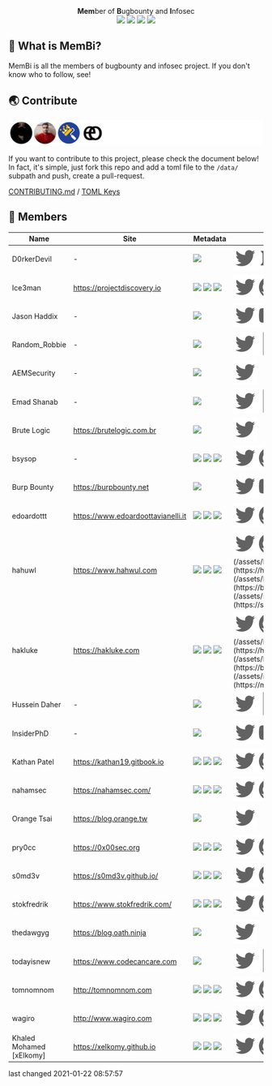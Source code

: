 <p align="center">
  <br>
  <a href=""><img src="https://user-images.githubusercontent.com/13212227/104335303-9cab5080-5536-11eb-8055-d8bf062b4fb1.png" alt="" width="300px;"></a>
  <br>
  <b>Mem</b>ber of <b>B</b>ugbounty and <b>I</b>nfosec
  <br>
  <img src="https://img.shields.io/badge/PRs-welcome-cyan">
  <img src="https://github.com/hahwul/MemBi/workflows/CodeQL/badge.svg">
  <img src="https://github.com/hahwul/MemBi/workflows/Contributors/badge.svg">
  <img src="https://github.com/hahwul/MemBi/workflows/Distribute/badge.svg">
</p>

## 🤔 What is MemBi? 
MemBi is all the members of bugbounty and infosec project. 
If you don't know who to follow, see!

## 🌏 Contribute
![](/CONTRIBUTORS.svg)

If you want to contribute to this project, please check the document below! In fact, it's simple, just fork this repo and add a toml file to the `/data/` subpath and push, create a pull-request.

[CONTRIBUTING.md](/CONTRIBUTING.md) / [TOML Keys](/data/README.md)

## 🌟 Members
| Name | Site | Metadata | Social |
| ------- | ------- | ------- | ------- |
D0rkerDevil | - | ![](https://img.shields.io/twitter/follow/D0rkerDevil?label=followers&logo=twitter&color=white&logoColor=white&style=flat-square)  | [![](/assets/twitter.svg)](https://twitter.com/D0rkerDevil)[![](/assets/medium.svg)](https://medium.com/@D0rkerDevil) |
Ice3man | https://projectdiscovery.io | ![](https://img.shields.io/twitter/follow/Ice3man543?label=followers&logo=twitter&color=white&logoColor=white&style=flat-square) ![](https://img.shields.io/github/stars/Ice3man543?logo=gitHub&style=flat-square&color=white&logoColor=white) ![](https://img.shields.io/github/followers/Ice3man543?logo=gitHub&style=flat-square&color=white&logoColor=white)  | [![](/assets/twitter.svg)](https://twitter.com/Ice3man543)[![](/assets/github.svg)](https://github.com/Ice3man543) |
Jason Haddix | - | ![](https://img.shields.io/twitter/follow/Jhaddix?label=followers&logo=twitter&color=white&logoColor=white&style=flat-square)  | [![](/assets/twitter.svg)](https://twitter.com/Jhaddix)[![](/assets/youtube.svg)](https://www.youtube.com/jhaddix) |
Random_Robbie | - | ![](https://img.shields.io/twitter/follow/Random_Robbie?label=followers&logo=twitter&color=white&logoColor=white&style=flat-square)  | [![](/assets/twitter.svg)](https://twitter.com/Random_Robbie)[![](/assets/hackerone.svg)](https://hackerone.com/txt3rob) |
AEMSecurity | - | ![](https://img.shields.io/twitter/follow/AEMSecurity?label=followers&logo=twitter&color=white&logoColor=white&style=flat-square)  | [![](/assets/twitter.svg)](https://twitter.com/AEMSecurity) |
Emad Shanab | - | ![](https://img.shields.io/twitter/follow/Alra3ees?label=followers&logo=twitter&color=white&logoColor=white&style=flat-square)  | [![](/assets/twitter.svg)](https://twitter.com/Alra3ees)[![](/assets/hackerone.svg)](https://hackerone.com/egyptghost1)[![](/assets/bugcrowd.svg)](https://bugcrowd.com/egyptghost) |
Brute Logic | https://brutelogic.com.br | ![](https://img.shields.io/twitter/follow/brutelogic?label=followers&logo=twitter&color=white&logoColor=white&style=flat-square)  | [![](/assets/twitter.svg)](https://twitter.com/brutelogic) |
bsysop | - | ![](https://img.shields.io/twitter/follow/bsysop?label=followers&logo=twitter&color=white&logoColor=white&style=flat-square) ![](https://img.shields.io/github/stars/bsysop?logo=gitHub&style=flat-square&color=white&logoColor=white) ![](https://img.shields.io/github/followers/bsysop?logo=gitHub&style=flat-square&color=white&logoColor=white)  | [![](/assets/twitter.svg)](https://twitter.com/bsysop)[![](/assets/github.svg)](https://github.com/bsysop)[![](/assets/hackerone.svg)](https://hackerone.com/bsysop)[![](/assets/bugcrowd.svg)](https://bugcrowd.com/bsysop) |
Burp Bounty | https://burpbounty.net | ![](https://img.shields.io/twitter/follow/BurpBounty?label=followers&logo=twitter&color=white&logoColor=white&style=flat-square)  | [![](/assets/twitter.svg)](https://twitter.com/BurpBounty)[![](/assets/youtube.svg)](https://www.youtube.com/channel/UCSq4R2o9_nGIMHWZ4H98GkQ) |
edoardottt | https://www.edoardoottavianelli.it | ![](https://img.shields.io/twitter/follow/edoardottt2?label=followers&logo=twitter&color=white&logoColor=white&style=flat-square) ![](https://img.shields.io/github/stars/edoardottt?logo=gitHub&style=flat-square&color=white&logoColor=white) ![](https://img.shields.io/github/followers/edoardottt?logo=gitHub&style=flat-square&color=white&logoColor=white)  | [![](/assets/twitter.svg)](https://twitter.com/edoardottt2)[![](/assets/github.svg)](https://github.com/edoardottt)[![](/assets/youtube.svg)](https://www.youtube.com/channel/UCBoJMSbkCGdardyMyuYNyHA)[![](/assets/instagram.svg)](https://instagram.com/edoardottt)[![](/assets/hackerone.svg)](https://hackerone.com/edaordottt)[![](/assets/bugcrowd.svg)](https://bugcrowd.com/edoardottt) |
hahuwl | https://www.hahwul.com | ![](https://img.shields.io/twitter/follow/hahwul?label=followers&logo=twitter&color=white&logoColor=white&style=flat-square) ![](https://img.shields.io/github/stars/hahwul?logo=gitHub&style=flat-square&color=white&logoColor=white) ![](https://img.shields.io/github/followers/hahwul?logo=gitHub&style=flat-square&color=white&logoColor=white)  | [![](/assets/twitter.svg)](https://twitter.com/hahwul)[![](/assets/github.svg)](https://github.com/hahwul)[![](/assets/youtube.svg)](https://www.youtube.com/c/HAHWUL)[![](/assets/instagram.svg)](https://instagram.com/hahwul_)[![](/assets/hackerone.svg)](https://hackerone.com/hahwul)[![](/assets/bugcrowd.svg)](https://bugcrowd.com/hahwul)[![](/assets/stackoverflow.svg)](https://stackoverflow.com/users/11547708/hahwul) |
hakluke | https://hakluke.com | ![](https://img.shields.io/twitter/follow/hakluke?label=followers&logo=twitter&color=white&logoColor=white&style=flat-square) ![](https://img.shields.io/github/stars/hakluke?logo=gitHub&style=flat-square&color=white&logoColor=white) ![](https://img.shields.io/github/followers/hakluke?logo=gitHub&style=flat-square&color=white&logoColor=white)  | [![](/assets/twitter.svg)](https://twitter.com/hakluke)[![](/assets/github.svg)](https://github.com/hakluke)[![](/assets/youtube.svg)](https://www.youtube.com/hakluke)[![](/assets/instagram.svg)](https://instagram.com/hakluke_)[![](/assets/hackerone.svg)](https://hackerone.com/hakluke)[![](/assets/bugcrowd.svg)](https://bugcrowd.com/hakluke)[![](/assets/medium.svg)](https://medium.com/@hakluke) |
Hussein Daher | - | ![](https://img.shields.io/twitter/follow/HusseiN98D?label=followers&logo=twitter&color=white&logoColor=white&style=flat-square)  | [![](/assets/twitter.svg)](https://twitter.com/HusseiN98D)[![](/assets/hackerone.svg)](https://hackerone.com/hussein98d)[![](/assets/bugcrowd.svg)](https://bugcrowd.com/hussein98d) |
InsiderPhD | - | ![](https://img.shields.io/twitter/follow/InsiderPhD?label=followers&logo=twitter&color=white&logoColor=white&style=flat-square)  | [![](/assets/twitter.svg)](https://twitter.com/InsiderPhD)[![](/assets/youtube.svg)](https://www.youtube.com/c/InsiderPhD) |
Kathan Patel | https://kathan19.gitbook.io | ![](https://img.shields.io/twitter/follow/KathanP19?label=followers&logo=twitter&color=white&logoColor=white&style=flat-square) ![](https://img.shields.io/github/stars/KathanP19?logo=gitHub&style=flat-square&color=white&logoColor=white) ![](https://img.shields.io/github/followers/KathanP19?logo=gitHub&style=flat-square&color=white&logoColor=white)  | [![](/assets/twitter.svg)](https://twitter.com/KathanP19)[![](/assets/github.svg)](https://github.com/KathanP19) |
nahamsec | https://nahamsec.com/ | ![](https://img.shields.io/twitter/follow/nahamsec?label=followers&logo=twitter&color=white&logoColor=white&style=flat-square) ![](https://img.shields.io/github/stars/nahamsec?logo=gitHub&style=flat-square&color=white&logoColor=white) ![](https://img.shields.io/github/followers/nahamsec?logo=gitHub&style=flat-square&color=white&logoColor=white)  | [![](/assets/twitter.svg)](https://twitter.com/nahamsec)[![](/assets/github.svg)](https://github.com/nahamsec)[![](/assets/youtube.svg)](https://www.youtube.com/c/nahamsec)[![](/assets/instagram.svg)](https://instagram.com/nahamsec)[![](/assets/facebook.svg)](https://facebook.com/nahamsec1)[![](/assets/hackerone.svg)](https://hackerone.com/nahamsec)[![](/assets/bugcrowd.svg)](https://bugcrowd.com/Nahamsec) |
Orange Tsai | https://blog.orange.tw | ![](https://img.shields.io/twitter/follow/orange_8361?label=followers&logo=twitter&color=white&logoColor=white&style=flat-square)  | [![](/assets/twitter.svg)](https://twitter.com/orange_8361) |
pry0cc | https://0x00sec.org | ![](https://img.shields.io/twitter/follow/pry0cc?label=followers&logo=twitter&color=white&logoColor=white&style=flat-square) ![](https://img.shields.io/github/stars/pry0cc?logo=gitHub&style=flat-square&color=white&logoColor=white) ![](https://img.shields.io/github/followers/pry0cc?logo=gitHub&style=flat-square&color=white&logoColor=white)  | [![](/assets/twitter.svg)](https://twitter.com/pry0cc)[![](/assets/github.svg)](https://github.com/pry0cc)[![](/assets/hackerone.svg)](https://hackerone.com/pry0cc) |
s0md3v | https://s0md3v.github.io/ | ![](https://img.shields.io/twitter/follow/s0md3v?label=followers&logo=twitter&color=white&logoColor=white&style=flat-square) ![](https://img.shields.io/github/stars/s0md3v?logo=gitHub&style=flat-square&color=white&logoColor=white) ![](https://img.shields.io/github/followers/s0md3v?logo=gitHub&style=flat-square&color=white&logoColor=white)  | [![](/assets/twitter.svg)](https://twitter.com/s0md3v)[![](/assets/github.svg)](https://github.com/s0md3v)[![](/assets/instagram.svg)](https://instagram.com/s0md3v)[![](/assets/facebook.svg)](https://facebook.com/somdev.sangwan) |
stokfredrik | https://www.stokfredrik.com/ | ![](https://img.shields.io/twitter/follow/stokfredrik?label=followers&logo=twitter&color=white&logoColor=white&style=flat-square) ![](https://img.shields.io/github/stars/stokfredrik?logo=gitHub&style=flat-square&color=white&logoColor=white) ![](https://img.shields.io/github/followers/stokfredrik?logo=gitHub&style=flat-square&color=white&logoColor=white)  | [![](/assets/twitter.svg)](https://twitter.com/stokfredrik)[![](/assets/github.svg)](https://github.com/stokfredrik)[![](/assets/youtube.svg)](https://youtube.com/stokfredrik)[![](/assets/instagram.svg)](https://instagram.com/stokfredrik)[![](/assets/hackerone.svg)](https://hackerone.com/stok)[![](/assets/bugcrowd.svg)](https://bugcrowd.com/stok) |
thedawgyg | https://blog.oath.ninja | ![](https://img.shields.io/twitter/follow/thedawgyg?label=followers&logo=twitter&color=white&logoColor=white&style=flat-square)  | [![](/assets/twitter.svg)](https://twitter.com/thedawgyg) |
todayisnew | https://www.codecancare.com | ![](https://img.shields.io/twitter/follow/codecancare?label=followers&logo=twitter&color=white&logoColor=white&style=flat-square)  | [![](/assets/twitter.svg)](https://twitter.com/codecancare)[![](/assets/hackerone.svg)](https://hackerone.com/todayisnew)[![](/assets/bugcrowd.svg)](https://bugcrowd.com/todayisnew) |
tomnomnom | http://tomnomnom.com | ![](https://img.shields.io/twitter/follow/tomnomnom?label=followers&logo=twitter&color=white&logoColor=white&style=flat-square) ![](https://img.shields.io/github/stars/tomnomnom?logo=gitHub&style=flat-square&color=white&logoColor=white) ![](https://img.shields.io/github/followers/tomnomnom?logo=gitHub&style=flat-square&color=white&logoColor=white)  | [![](/assets/twitter.svg)](https://twitter.com/tomnomnom)[![](/assets/github.svg)](https://github.com/tomnomnom)[![](/assets/hackerone.svg)](https://hackerone.com/tomnomnom)[![](/assets/bugcrowd.svg)](https://bugcrowd.com/tomnomnom) |
wagiro | http://www.wagiro.com | ![](https://img.shields.io/twitter/follow/egarme?label=followers&logo=twitter&color=white&logoColor=white&style=flat-square) ![](https://img.shields.io/github/stars/wagiro?logo=gitHub&style=flat-square&color=white&logoColor=white) ![](https://img.shields.io/github/followers/wagiro?logo=gitHub&style=flat-square&color=white&logoColor=white)  | [![](/assets/twitter.svg)](https://twitter.com/egarme)[![](/assets/github.svg)](https://github.com/wagiro)[![](/assets/bugcrowd.svg)](https://bugcrowd.com/egarme) |
Khaled Mohamed [xElkomy] | https://xelkomy.github.io | ![](https://img.shields.io/twitter/follow/0xElkomy?label=followers&logo=twitter&color=white&logoColor=white&style=flat-square) ![](https://img.shields.io/github/stars/xElkomy?logo=gitHub&style=flat-square&color=white&logoColor=white) ![](https://img.shields.io/github/followers/xElkomy?logo=gitHub&style=flat-square&color=white&logoColor=white)  | [![](/assets/twitter.svg)](https://twitter.com/0xElkomy)[![](/assets/github.svg)](https://github.com/xElkomy)[![](/assets/youtube.svg)](hhttps://www.youtube.com/channel/UCLPK_RAwsEF3lAO68QUP_Qw)[![](/assets/hackerone.svg)](https://hackerone.com/0xelkomy)[![](/assets/bugcrowd.svg)](https://bugcrowd.com/xelkomy) |


last changed 2021-01-22 08:57:57